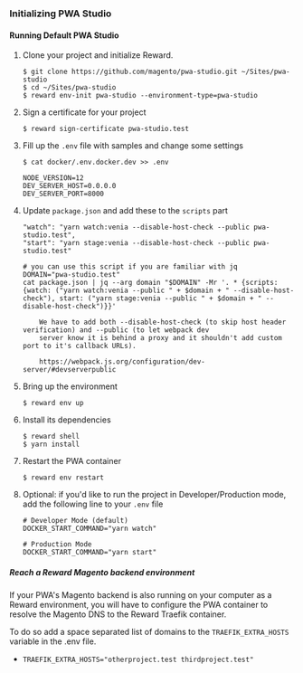 ### Initializing PWA Studio

#### Running Default PWA Studio

1. Clone your project and initialize Reward.

    ``` shell
    $ git clone https://github.com/magento/pwa-studio.git ~/Sites/pwa-studio
    $ cd ~/Sites/pwa-studio
    $ reward env-init pwa-studio --environment-type=pwa-studio
    ```

2. Sign a certificate for your project

    ```
    $ reward sign-certificate pwa-studio.test
    ```


3. Fill up the `.env` file with samples and change some settings

    ``` shell
    $ cat docker/.env.docker.dev >> .env
    ```

    ``` shell
    NODE_VERSION=12
    DEV_SERVER_HOST=0.0.0.0
    DEV_SERVER_PORT=8000
    ```

4. Update `package.json` and add these to the `scripts` part

    ```
    "watch": "yarn watch:venia --disable-host-check --public pwa-studio.test",
    "start": "yarn stage:venia --disable-host-check --public pwa-studio.test"
    
    # you can use this script if you are familiar with jq
    DOMAIN="pwa-studio.test"
    cat package.json | jq --arg domain "$DOMAIN" -Mr '. * {scripts:{watch: ("yarn watch:venia --public " + $domain + " --disable-host-check"), start: ("yarn stage:venia --public " + $domain + " --disable-host-check")}}'
    ```
   
    ``` ...note::
        We have to add both --disable-host-check (to skip host header verification) and --public (to let webpack dev 
        server know it is behind a proxy and it shouldn't add custom port to it's callback URLs).
   
        https://webpack.js.org/configuration/dev-server/#devserverpublic
    ```

5. Bring up the environment

    ```
    $ reward env up
    ```

6. Install its dependencies

    ```
    $ reward shell
    $ yarn install
    ```

7. Restart the PWA container

    ```
    $ reward env restart
    ```

8. Optional: if you'd like to run the project in Developer/Production mode, add the following line to your `.env` file

    ```
    # Developer Mode (default)
    DOCKER_START_COMMAND="yarn watch"

    # Production Mode
    DOCKER_START_COMMAND="yarn start"
    ```

##### Reach a Reward Magento backend environment

If your PWA's Magento backend is also running on your computer as a Reward environment, you will have to configure
the PWA container to resolve the Magento DNS to the Reward Traefik container.

To do so add a space separated list of domains to the `TRAEFIK_EXTRA_HOSTS` variable in the .env file.
* `TRAEFIK_EXTRA_HOSTS="otherproject.test thirdproject.test"`
